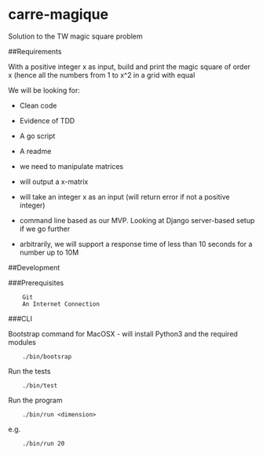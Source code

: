# carre-magique
Solution to the TW magic square problem

##Requirements

With a positive integer x as input, build and print the magic square of order x (hence all the numbers from 1 to x^2 in a grid with equal

We will be looking for:
- Clean code
- Evidence of TDD
- A go script
- A readme

- we need to manipulate matrices
- will output a x-matrix
- will take an integer x as an input (will return error if not a positive integer)
- command line based as our MVP. Looking at Django server-based setup if we go further
- arbitrarily, we will support a response time of less than 10 seconds for a number up to 10M


##Development

###Prerequisites
```
	Git
	An Internet Connection
```

###CLI

Bootstrap command for MacOSX - will install Python3 and the required modules
```
	./bin/bootsrap
```

Run the tests
```
	./bin/test
```

Run the program
```
	./bin/run <dimension>
```
e.g.
```
	./bin/run 20
```
